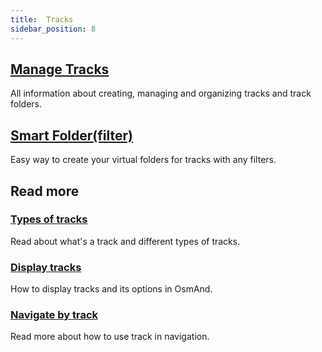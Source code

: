 ```yaml
---
title:  Tracks
sidebar_position: 8
---
```


## [Manage Tracks](./manage-tracks.md)

All information about creating, managing and organizing tracks and track folders.

## [Smart Folder(filter)](./smart-folder.md)

Easy way to create your virtual folders for tracks with any filters. 

## Read more

### [Types of tracks](../../map/tracks/index.md#types-of-tracks)

Read about what's a track and different types of tracks.

### [Display tracks](../../map/tracks/index.md#display-tracks)

How to display tracks and its options in OsmAnd.

### [Navigate by track](../../navigation/setup/gpx-navigation.md)

Read more about how to use track in navigation.
